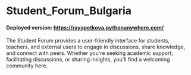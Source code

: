 # Student_Forum_Bulgaria
#### Deployed version: https://rayapetkova.pythonanywhere.com/

The Student Forum provides a user-friendly interface for students, teachers, and external users to engage in discussions, share knowledge, and connect with peers. Whether you're seeking academic support, facilitating discussions, or sharing insights, you'll find a welcoming community here.
